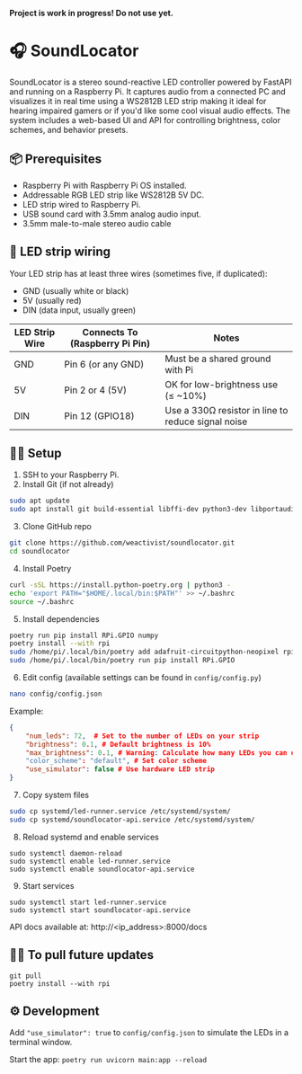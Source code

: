 **Project is work in progress! Do not use yet.**

# 🎧 SoundLocator
SoundLocator is a stereo sound-reactive LED controller powered by FastAPI and running on a Raspberry Pi. It captures audio from a connected PC and visualizes it in real time using a WS2812B LED strip making it ideal for hearing impaired gamers or if you'd like some cool visual audio effects. The system includes a web-based UI and API for controlling brightness, color schemes, and behavior presets.

## 📦 Prerequisites
- Raspberry Pi with Raspberry Pi OS installed.
- Addressable RGB LED strip like WS2812B 5V DC.
- LED strip wired to Raspberry Pi.
- USB sound card with 3.5mm analog audio input.
- 3.5mm male-to-male stereo audio cable

## 🔌 LED strip wiring
Your LED strip has at least three wires (sometimes five, if duplicated):

- GND (usually white or black)
- 5V (usually red)
- DIN (data input, usually green)

| LED Strip Wire | Connects To (Raspberry Pi Pin) | Notes |
|---|---|---|
| GND | Pin 6 (or any GND) | Must be a shared ground with Pi |
| 5V | Pin 2 or 4 (5V) | OK for low-brightness use (≤ ~10%) |
| DIN | Pin 12 (GPIO18) | Use a 330Ω resistor in line to reduce signal noise |

## 🧑‍💻 Setup
1. SSH to your Raspberry Pi.
2. Install Git (if not already)
```bash
sudo apt update
sudo apt install git build-essential libffi-dev python3-dev libportaudio2 libopenblas0
```
3. Clone GitHub repo
```bash
git clone https://github.com/weactivist/soundlocator.git
cd soundlocator
```
4. Install Poetry
```bash
curl -sSL https://install.python-poetry.org | python3 -
echo 'export PATH="$HOME/.local/bin:$PATH"' >> ~/.bashrc
source ~/.bashrc
```

5. Install dependencies
```bash
poetry run pip install RPi.GPIO numpy
poetry install --with rpi
sudo /home/pi/.local/bin/poetry add adafruit-circuitpython-neopixel rpi-ws281x
sudo /home/pi/.local/bin/poetry run pip install RPi.GPIO
```
6. Edit config (available settings can be found in `config/config.py`)
```bash
nano config/config.json
```
Example:
```json
{
    "num_leds": 72,  # Set to the number of LEDs on your strip
    "brightness": 0.1, # Default brightness is 10%
    "max_brightness": 0.1, # Warning: Calculate how many LEDs you can drive. Setting this too high can cause issues with your hardware.
    "color_scheme": "default", # Set color scheme
    "use_simulator": false # Use hardware LED strip
}
```
7. Copy system files
```bash
sudo cp systemd/led-runner.service /etc/systemd/system/
sudo cp systemd/soundlocator-api.service /etc/systemd/system/
```

8. Reload systemd and enable services
```
sudo systemctl daemon-reload
sudo systemctl enable led-runner.service
sudo systemctl enable soundlocator-api.service
```

9. Start services
```
sudo systemctl start led-runner.service
sudo systemctl start soundlocator-api.service
```

API docs available at: http://<ip_address>:8000/docs

## 🧑‍💻 To pull future updates
```
git pull
poetry install --with rpi
```

## ⚙️ Development
Add `"use_simulator": true` to `config/config.json` to simulate the LEDs in a terminal window.

Start the app: `poetry run uvicorn main:app --reload`